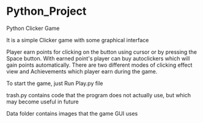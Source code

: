 # Python_Project
Python Clicker Game

It is a simple Clicker game with some graphical interface

Player earn points for clicking on the button using cursor or by pressing the Space button. With earned point's player can buy autoclickers which will gain points automatically. There are two different modes of clicking effect view and Achievements which player earn during the game.

To start the game, just Run Play.py file

trash.py contains code that the program does not actually use, but which may become useful in future 

Data folder contains images that the game GUI uses

